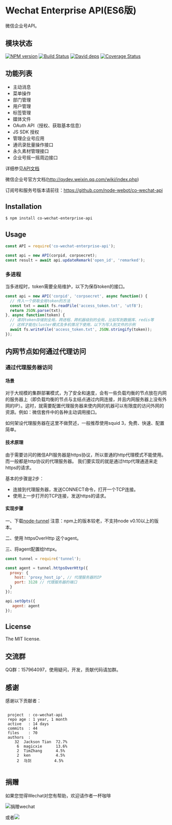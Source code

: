 Wechat Enterprise API(ES6版)
============================
微信企业号API。

## 模块状态
[![NPM version](https://badge.fury.io/js/co-wechat-enterprise-api.png)](http://badge.fury.io/js/co-wechat-enterprise-api)
[![Build Status](https://travis-ci.org/node-webot/co-wechat-enterprise-api.png?branch=master)](https://travis-ci.org/node-webot/co-wechat-enterprise-api)
[![David deps][david-image]][david-url]
[![Coverage Status](https://coveralls.io/repos/node-webot/co-wechat-enterprise-api/badge.png)](https://coveralls.io/r/node-webot/co-wechat-enterprise-api)

[david-image]: https://img.shields.io/david/cuyl/co-wechat-enterprise-api.svg?style=flat-square
[david-url]: https://david-dm.org/curl/co-wechat-enterprise-api

## 功能列表
- 主动消息
- 菜单操作
- 部门管理
- 用户管理
- 标签管理
- 媒体文件
- OAuth API（授权、获取基本信息）
- JS SDK 授权
- 管理企业号应用
- 通讯录批量操作接口
- 永久素材管理接口
- 企业号摇一摇周边接口


详细参见[API文档](http://doxmate.cool/node-webot/co-wechat-enterprise-api/api.html)

微信企业号官方文档(http://qydev.weixin.qq.com/wiki/index.php)

订阅号和服务号版本请前往：<https://github.com/node-webot/co-wechat-api>

## Installation

```sh
$ npm install co-wechat-enterprise-api
```

## Usage

```js
const API = require('co-wechat-enterprise-api');

const api = new API(corpid, corpsecret);
const result = await api.updateRemark('open_id', 'remarked');
```

### 多进程
当多进程时，token需要全局维护，以下为保存token的接口。
```js
const api = new API('corpid', 'corpsecret', async function() {
  // 传入一个获取全局token的方法
  const txt = await fs.readFile('access_token.txt', 'utf8');
  return JSON.parse(txt);
}, async function(token) {
  // 请将token存储到全局，跨进程、跨机器级别的全局，比如写到数据库、redis等
  // 这样才能在cluster模式及多机情况下使用，以下为写入到文件的示例
  await fs.writeFile('access_token.txt', JSON.stringify(token));
});
```

## 内网节点如何通过代理访问
### 通过代理服务器访问

#### 场景

对于大规模的集群部署模式，为了安全和速度，会有一些负载均衡的节点放在内网的服务器上（即负载均衡的节点与主结点通过内网连接，并且内网服务器上没有外网的IP）。这时，就需要配置代理服务器来使内网的机器可以有限度的访问外网的资源。例如：微信套件中的各种主动调用接口。

如何架设代理服务器在这里不做赘述，一般推荐使用squid 3，免费、快速、配置简单。

#### 技术原理

由于需要访问的微信API服务器是https协议，所以普通的http代理模式不能使用。
而一般都是http协议的代理服务器。
我们要实现的就是通过http代理通道来走https的请求。

基本的步骤是2步：

- 连接到代理服务器，发送CONNECT命令，打开一个TCP连接。
- 使用上一步打开的TCP连接，发送https的请求。

#### 实现步骤

一、下载[node-tunnel](https://github.com/koichik/node-tunnel) 注意：npm上的版本较老，不支持node v0.10以上的版本。

二、使用 httpsOverHttp 这个agent。

三、将agent配置给httpx。

```js
const tunnel = require('tunnel');

const agent = tunnel.httpsOverHttp({
  proxy: {
    host: 'proxy_host_ip', // 代理服务器的IP
    port: 3128 // 代理服务器的端口
  }
});

api.setOpts({
   agent: agent
});

```

## License
The MIT license.

## 交流群
QQ群：157964097，使用疑问，开发，贡献代码请加群。

## 感谢
感谢以下贡献者：

```

 project  : co-wechat-api
 repo age : 1 year, 1 month
 active   : 14 days
 commits  : 44
 files    : 70
 authors  :
    32  Jackson Tian  72.7%
     6  magicxie      13.6%
     2  TimZhang      4.5%
     2  ken           4.5%
     2  马剑          4.5%


```

## 捐赠
如果您觉得Wechat对您有帮助，欢迎请作者一杯咖啡

![捐赠wechat](https://cloud.githubusercontent.com/assets/327019/2941591/2b9e5e58-d9a7-11e3-9e80-c25aba0a48a1.png)

或者[![](http://img.shields.io/gratipay/JacksonTian.svg)](https://www.gittip.com/JacksonTian/)
